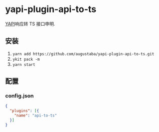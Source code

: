 # yapi-plugin-api-to-ts

[YAPI](https://github.com/ymfe/yapi)响应转 TS 接口申明.

## 安装

 1. `yarn add https://github.com/augustaba/yapi-plugin-api-to-ts.git`
 2. `ykit pack -m`
 3. `yarn start`
 
## 配置

### config.json

```json
{
  "plugins": [{
    "name": "api-to-ts"
  }]
}
```
